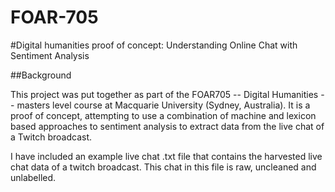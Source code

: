 # FOAR-705

#Digital humanities proof of concept: Understanding Online Chat with Sentiment Analysis 

##Background

This project was put together as part of the FOAR705 -- Digital Humanities -- masters level course at Macquarie University (Sydney, Australia). It is a proof of concept, attempting to use a combination of machine and lexicon based approaches to sentiment analysis to extract data from the live chat of a Twitch broadcast. 

I have included an example live chat .txt file that contains the harvested live chat data of a twitch broadcast. This chat in this file is raw, uncleaned and unlabelled. 



